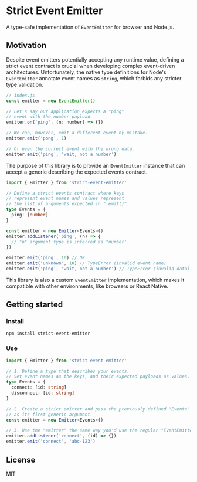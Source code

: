 # Strict Event Emitter

A type-safe implementation of `EventEmitter` for browser and Node.js.

## Motivation

Despite event emitters potentially accepting any runtime value, defining a strict event contract is crucial when developing complex event-driven architectures. Unfortunately, the native type definitions for Node's `EventEmitter` annotate event names as `string`, which forbids any stricter type validation.

```js
// index.js
const emitter = new EventEmitter()

// Let's say our application expects a "ping"
// event with the number payload.
emitter.on('ping', (n: number) => {})

// We can, however, emit a different event by mistake.
emitter.emit('pong', 1)

// Or even the correct event with the wrong data.
emitter.emit('ping', 'wait, not a number')
```

The purpose of this library is to provide an `EventEmitter` instance that can accept a generic describing the expected events contract.

```ts
import { Emitter } from 'strict-event-emitter'

// Define a strict events contract where keys
// represent event names and values represent
// the list of arguments expected in ".emit()".
type Events = {
  ping: [number]
}

const emitter = new Emitter<Events>()
emitter.addListener('ping', (n) => {
  // "n" argument type is inferred as "number'.
})

emitter.emit('ping', 10) // OK
emitter.emit('unknown', 10) // TypeError (invalid event name)
emitter.emit('ping', 'wait, not a number') // TypeError (invalid data)
```

This library is also a custom `EventEmitter` implementation, which makes it compatible with other environments, like browsers or React Native.

## Getting started

### Install

```bash
npm install strict-event-emitter
```

### Use

```ts
import { Emitter } from 'strict-event-emitter'

// 1. Define a type that describes your events.
// Set event names as the keys, and their expected payloads as values.
type Events = {
  connect: [id: string]
  disconnect: [id: string]
}

// 2. Create a strict emitter and pass the previously defined "Events"
// as its first generic argument.
const emitter = new Emitter<Events>()

// 3. Use the "emitter" the same way you'd use the regular "EventEmitter" instance.
emitter.addListener('connect', (id) => {})
emitter.emit('connect', 'abc-123')
```

## License

MIT
